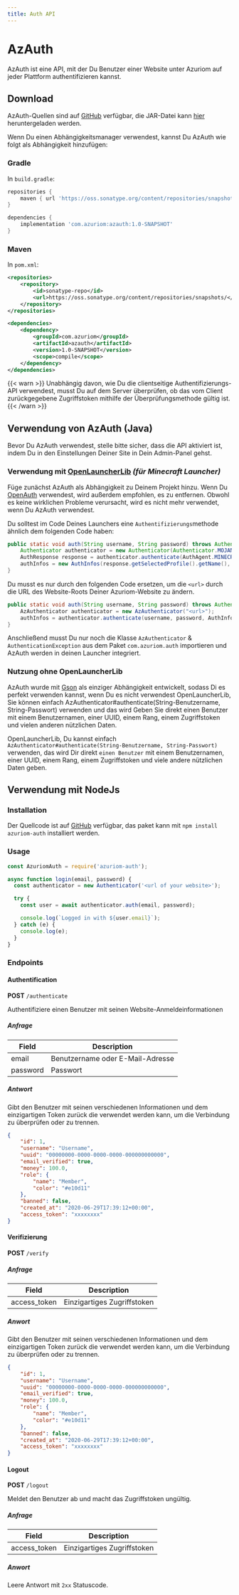 ```yaml
---
title: Auth API
---
```


# AzAuth

AzAuth ist eine API, mit der Du Benutzer einer Website unter Azuriom
auf jeder Plattform authentifizieren kannst.

## Download

AzAuth-Quellen sind auf [GitHub](https://github.com/Azuriom/AzAuth) verfügbar,
die JAR-Datei kann [hier](https://azuriom.s3.fr-par.scw.cloud/azauth-1.0-SNAPSHOT.jar)
heruntergeladen werden.

Wenn Du einen Abhängigkeitsmanager verwendest,
kannst Du AzAuth wie folgt als Abhängigkeit hinzufügen:

### Gradle

In `build.gradle`:

```groovy
repositories {
    maven { url 'https://oss.sonatype.org/content/repositories/snapshots/' }
}
```
```groovy
dependencies {
    implementation 'com.azuriom:azauth:1.0-SNAPSHOT'
}
```

### Maven

In `pom.xml`:
```xml
<repositories>
    <repository>
        <id>sonatype-repo</id>
        <url>https://oss.sonatype.org/content/repositories/snapshots/</url>
    </repository>
</repositories>
```
```xml
<dependencies>
    <dependency>
        <groupId>com.azuriom</groupId>
        <artifactId>azauth</artifactId>
        <version>1.0-SNAPSHOT</version>
        <scope>compile</scope>
    </dependency>
</dependencies>
```

{{< warn >}}
Unabhängig davon, wie Du die clientseitige Authentifizierungs-API verwendest,
musst Du auf dem Server überprüfen,
ob das vom Client zurückgegebene Zugriffstoken mithilfe der Überprüfungsmethode gültig ist.
{{< /warn >}}

## Verwendung von AzAuth (Java)

Bevor Du AzAuth verwendest, stelle bitte sicher,
dass die API aktiviert ist, indem Du in den Einstellungen
Deiner Site in Dein Admin-Panel gehst.


### Verwendung mit [OpenLauncherLib](https://github.com/Litarvan/OpenLauncherLib/) _(für Minecraft Launcher)_

Füge zunächst AzAuth als Abhängigkeit zu Deinem Projekt hinzu.
Wenn Du [OpenAuth](https://github.com/Litarvan/OpenAuth/) verwendest, wird außerdem empfohlen, es zu entfernen.
Obwohl es keine wirklichen Probleme verursacht, wird es nicht mehr verwendet, wenn Du AzAuth verwendest.

Du solltest im Code Deines Launchers eine `Authentifizierungs`methode ähnlich dem folgenden Code haben:
```java
public static void auth(String username, String password) throws AuthenticationException {
    Authenticator authenticator = new Authenticator(Authenticator.MOJANG_AUTH_URL, AuthPoints.NORMAL_AUTH_POINTS);
    AuthResponse response = authenticator.authenticate(AuthAgent.MINECRAFT, username, password, "");
    authInfos = new AuthInfos(response.getSelectedProfile().getName(), response.getAccessToken(), response.getSelectedProfile().getId());
}
```
Du musst es nur durch den folgenden Code ersetzen, um die `<url>` durch die URL des Website-Roots Deiner Azuriom-Website zu ändern.
```java
public static void auth(String username, String password) throws AuthenticationException, IOException {
    AzAuthenticator authenticator = new AzAuthenticator("<url>");
    authInfos = authenticator.authenticate(username, password, AuthInfos.class);
}
```

Anschließend musst Du nur noch die Klasse `AzAuthenticator` & `AuthenticationException` aus dem Paket `com.azuriom.auth` importieren und AzAuth werden
in deinen Launcher integriert.

### Nutzung ohne OpenLauncherLib

AzAuth wurde mit [Gson](https://github.com/google/gson) als einziger Abhängigkeit entwickelt, sodass Di es perfekt verwenden kannst, wenn Du es nicht verwendest
OpenLauncherLib, Sie können einfach AzAuthenticator#authenticate(String-Benutzername, String-Passwort) verwenden und das wird
Geben Sie direkt einen Benutzer mit einem Benutzernamen, einer UUID, einem Rang, einem Zugriffstoken und vielen anderen nützlichen Daten.

OpenLauncherLib, Du kannst einfach `AzAuthenticator#authenticate(String-Benutzername, String-Passwort)` verwenden, das wird Dir direkt `einen Benutzer` mit einem Benutzernamen, einer UUID, einem Rang, einem Zugriffstoken und viele andere nützlichen Daten geben.


## Verwendung mit NodeJs

### Installation

Der Quellcode ist auf [GitHub](https://github.com/Azuriom/AzAuthJs) verfügbar,
das paket kann mit `npm install azuriom-auth` installiert werden.

### Usage

```js
const AzuriomAuth = require('azuriom-auth');

async function login(email, password) {
  const authenticator = new Authenticator('<url of your website>');

  try {
    const user = await authenticator.auth(email, password);

    console.log(`Logged in with ${user.email}`);
  } catch (e) {
    console.log(e);
  }
}
```


### Endpoints

#### Authentification

**POST** `/authenticate`

Authentifiziere einen Benutzer mit seinen Website-Anmeldeinformationen

##### Anfrage
|   Field   |        Description         |
| --------- | -------------------------- |
|   email   | Benutzername oder E-Mail-Adresse |
| password  |           Passwort         |

##### Antwort

Gibt den Benutzer mit seinen verschiedenen Informationen und dem einzigartigen Token zurück
die verwendet werden kann, um die Verbindung zu überprüfen oder zu trennen.

```json
{
    "id": 1,
    "username": "Username",
    "uuid": "00000000-0000-0000-0000-000000000000",
    "email_verified": true,
    "money": 100.0,
    "role": {
        "name": "Member",
        "color": "#e10d11"
    },
    "banned": false,
    "created_at": "2020-06-29T17:39:12+00:00",
    "access_token": "xxxxxxxx"
}
```

#### Verifizierung

**POST** `/verify`

##### Anfrage
|     Field    |     Description     |
| ------------ | ------------------- |
| access_token | Einzigartiges Zugriffstoken |

##### Anwort

Gibt den Benutzer mit seinen verschiedenen Informationen und dem einzigartigen Token zurück
die verwendet werden kann, um die Verbindung zu überprüfen oder zu trennen.

```json
{
    "id": 1,
    "username": "Username",
    "uuid": "00000000-0000-0000-0000-000000000000",
    "email_verified": true,
    "money": 100.0,
    "role": {
        "name": "Member",
        "color": "#e10d11"
    },
    "banned": false,
    "created_at": "2020-06-29T17:39:12+00:00",
    "access_token": "xxxxxxxx"
}
```

#### Logout

**POST** `/logout`

Meldet den Benutzer ab und macht das Zugriffstoken ungültig.

##### Anfrage
|     Field    |     Description     |
| ------------ | ------------------- |
| access_token | Einzigartiges Zugriffstoken |

##### Anwort

Leere Antwort mit `2xx` Statuscode.

